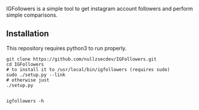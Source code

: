 IGFollowers is a simple tool to get instagram account followers and perform simple comparisons.

## Installation ##
This repository requires python3 to run properly.
```
git clone https://github.com/nullzsecdev/IGFollowers.git
cd IGFollowers
# to install it to /usr/local/bin/igfollowers (requires sudo)
sudo ./setup.py --link
# otherwise just
./setup.py


igfollowers -h

```
